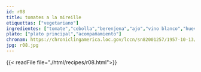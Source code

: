 ```yaml
---
id: r08
title: tomates a la mireille
etiquettas: ["vegetariano"]
ingredientes: ["tomate","cebolla","berenjena","ajo","vino blanco","huevo","perejil","queso","polvo de galletas","sal"]
plato: ["plato principal","acompañamiento"]
chronam: https://chroniclingamerica.loc.gov/lccn/sn82001257/1957-10-13/ed-1/seq-5/
jpg: r08.jpg
---
```


{{< readFile file="./html/recipes/r08.html">}}